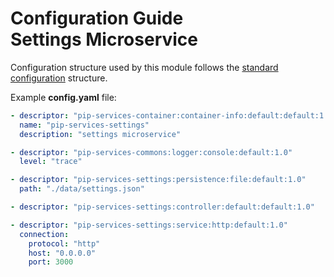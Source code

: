 # Configuration Guide <br/> Settings Microservice

Configuration structure used by this module follows the 
[standard configuration](https://github.com/pip-services/pip-services/blob/master/usage/Configuration.md) 
structure.

Example **config.yaml** file:

```yaml
- descriptor: "pip-services-container:container-info:default:default:1.0"
  name: "pip-services-settings"
  description: "settings microservice"

- descriptor: "pip-services-commons:logger:console:default:1.0"
  level: "trace"

- descriptor: "pip-services-settings:persistence:file:default:1.0"
  path: "./data/settings.json"

- descriptor: "pip-services-settings:controller:default:default:1.0"

- descriptor: "pip-services-settings:service:http:default:1.0"
  connection:
    protocol: "http"
    host: "0.0.0.0"
    port: 3000
```

